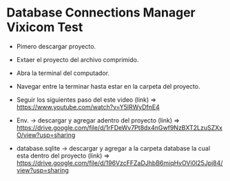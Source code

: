 # Database Connections Manager Vixicom Test

- Pimero descargar proyecto.
- Extaer el proyecto del archivo comprimido.
- Abra la terminal del computador.
- Navegar entre la terminar hasta estar en la carpeta del proyecto.

- Seguir los siguientes paso del este video (link) => https://www.youtube.com/watch?v=Y5lRWyDfnE4

- Env. -> descargar y agregar adentro del proyecto (link) => https://drive.google.com/file/d/1rFDeWv7Pt8dx4nGwf9NzBXT2LzuSZXxO/view?usp=sharing
- database.sqlite -> descargar y agregar a la carpeta database la cual esta dentro del proyecto (link) => https://drive.google.com/file/d/196VzcFFZaDJhbB6miqHvOVi0l25Jpj84/view?usp=sharing
